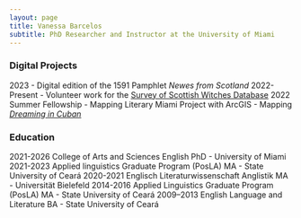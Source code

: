 ```yaml
---
layout: page
title: Vanessa Barcelos
subtitle: PhD Researcher and Instructor at the University of Miami
---
```

### Digital Projects

2023 - Digital edition of the 1591 Pamphlet _Newes from Scotland_
2022-Present - Volunteer work for the [Survey of Scottish Witches Database](https://witches.shca.ed.ac.uk/index.cfm?fuseaction=home.main)
2022 Summer Fellowship - Mapping Literary Miami Project with ArcGIS - Mapping [_Dreaming in Cuban_](https://storymaps.arcgis.com/stories/f82a7f09276f4dbb96b5784bfd5e479d)


### Education

2021-2026 College of Arts and Sciences English PhD - University of Miami
2021-2023 Applied linguistics Graduate Program (PosLA) MA - State University of Ceará
2020-2021 Englisch Literaturwissenschaft Anglistik MA - Universität Bielefeld
2014-2016 Applied Linguistics Graduate Program (PosLA) MA - State University of Ceará
2009–2013 English Language and Literature BA - State University of Ceará


